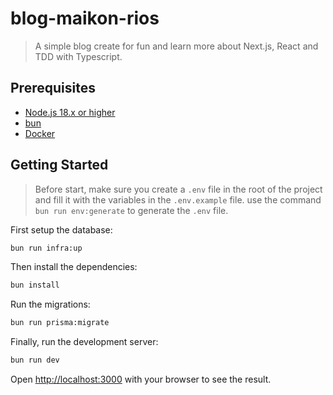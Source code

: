 # blog-maikon-rios

> A simple blog create for fun and learn more about Next.js, React and TDD with Typescript.

## Prerequisites

- [Node.js 18.x or higher](https://nodejs.org/en/)
- [bun](https://bun.sh/)
- [Docker](https://www.docker.com/)

## Getting Started

> Before start, make sure you create a `.env` file in the root of the project and fill it with the variables in the `.env.example` file.
> use the command `bun run env:generate` to generate the `.env` file.

First setup the database:

```bash
bun run infra:up
```

Then install the dependencies:

```bash
bun install
```

Run the migrations:

```bash
bun run prisma:migrate
```

Finally, run the development server:

```bash
bun run dev
```

Open [http://localhost:3000](http://localhost:3000) with your browser to see the result.
